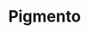 ---
title: "Pigmento"
url: /general-san-martin/pigmento-89-intendente-alberto-manuel-campos/
shop: cosméticos
---